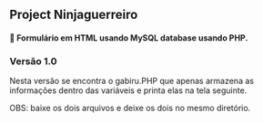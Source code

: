 ## Project Ninjaguerreiro

#### 📜 Formulário em HTML usando MySQL database usando PHP.

### Versão 1.0
Nesta versão se encontra o gabiru.PHP que apenas armazena as informações dentro das variáveis e printa elas na tela seguinte.

OBS: baixe os dois arquivos e deixe os dois no mesmo diretório.

